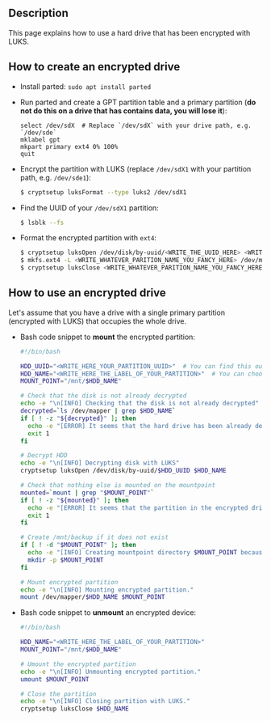 Description
-----------

This page explains how to use a hard drive that has been encrypted with LUKS.


How to create an encrypted drive
--------------------------------

* Install parted: `sudo apt install parted`
* Run parted and create a GPT partition table and a primary partition (**do not do this on a drive that has contains data, you will lose it**): 
   ```
   select /dev/sdX  # Replace `/dev/sdX` with your drive path, e.g. `/dev/sde`
   mklabel gpt
   mkpart primary ext4 0% 100%
   quit
   ```
* Encrypt the partition with LUKS (replace `/dev/sdX1` with your partition path, e.g. `/dev/sde1`): 
   ```bash
   $ cryptsetup luksFormat --type luks2 /dev/sdX1
   ```
   
* Find the UUID of your `/dev/sdX1` partition: 
   ```bash
   $ lsblk --fs
   ```

* Format the encrypted partition with `ext4`:
   ```bash
   $ cryptsetup luksOpen /dev/disk/by-uuid/<WRITE_THE_UUID_HERE> <WRITE_WHATEVER_PARITION_NAME_YOU_FANCY_HERE>
   $ mkfs.ext4 -L <WRITE_WHATEVER_PARITION_NAME_YOU_FANCY_HERE> /dev/mapper/<WRITE_WHATEVER_PARITION_NAME_YOU_FANCY_HERE>
   $ cryptsetup luksClose <WRITE_WHATEVER_PARITION_NAME_YOU_FANCY_HERE>
   ```

How to use an encrypted drive
-----------------------------

Let's assume that you have a drive with a single primary partition (encrypted with LUKS) that occupies the whole drive.

* Bash code snippet to **mount** the encrypted partition:

   ```bash
   #!/bin/bash

   HDD_UUID="<WRITE_HERE_YOUR_PARTITION_UUID>"  # You can find this out with `lsblk --fs`
   HDD_NAME="<WRITE_HERE_THE_LABEL_OF_YOUR_PARTITION>"  # You can choose any name
   MOUNT_POINT="/mnt/$HDD_NAME"

   # Check that the disk is not already decrypted
   echo -e "\n[INFO] Checking that the disk is not already decrypted"
   decrypted=`ls /dev/mapper | grep $HDD_NAME`
   if [ ! -z "${decrypted}" ]; then
     echo -e "[ERROR] It seems that the hard drive has been already decrypted."
     exit 1
   fi

   # Decrypt HDD
   echo -e "\n[INFO] Decrypting disk with LUKS"
   cryptsetup luksOpen /dev/disk/by-uuid/$HDD_UUID $HDD_NAME

   # Check that nothing else is mounted on the mountpoint
   mounted=`mount | grep "$MOUNT_POINT"`
   if [ ! -z "${mounted}" ]; then
     echo -e "[ERROR] It seems that the partition in the encrypted drive is already mounted."
     exit 1
   fi

   # Create /mnt/backup if it does not exist
   if [ ! -d "$MOUNT_POINT" ]; then
     echo -e "[INFO] Creating mountpoint directory $MOUNT_POINT because it does not exist."
     mkdir -p $MOUNT_POINT
   fi

   # Mount encrypted partition
   echo -e "\n[INFO] Mounting encrypted partition."
   mount /dev/mapper/$HDD_NAME $MOUNT_POINT
   ```

* Bash code snippet to **unmount** an encrypted device:

   ```bash
   #!/bin/bash

   HDD_NAME="<WRITE_HERE_THE_LABEL_OF_YOUR_PARTITION>"
   MOUNT_POINT="/mnt/$HDD_NAME"

   # Umount the encrypted partition
   echo -e "\n[INFO] Unmounting encrypted partition."
   umount $MOUNT_POINT

   # Close the partition
   echo -e "\n[INFO] Closing partition with LUKS."
   cryptsetup luksClose $HDD_NAME
   ```
